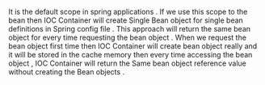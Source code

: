 It is the default scope in spring applications .
If we use this scope to the bean then IOC Container will create Single Bean object for single bean definitions in Spring config file .
This approach will return the same bean object for every time requesting the bean object .
When we request the bean object first time then IOC Container will create bean object really and it will be stored in the cache memory then every time accessing the bean object , 
IOC Container will return the Same bean object reference value without creating the Bean objects . 
